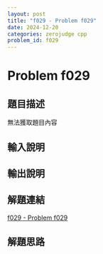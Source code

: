 ```yaml
---
layout: post
title: "f029 - Problem f029"
date: 2024-12-20
categories: zerojudge cpp
problem_id: f029
---
```


# Problem f029

## 題目描述

無法獲取題目內容

## 輸入說明



## 輸出說明



## 解題連結

[f029 - Problem f029](https://zerojudge.tw/ShowProblem?problemid=f029)

## 解題思路


